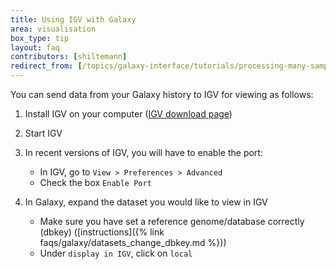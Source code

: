 ```yaml
---
title: Using IGV with Galaxy
area: visualisation
box_type: tip
layout: faq
contributors: [shiltemann]
redirect_from: [/topics/galaxy-interface/tutorials/processing-many-samples-at-once/faqs/visualisations_igv]
---
```


You can send data from your Galaxy history to IGV for viewing as follows:

1. Install IGV on your computer ([IGV download page](https://software.broadinstitute.org/software/igv/download))
2. Start IGV
3. In recent versions of IGV, you will have to enable the port:
   - In IGV, go to `View > Preferences > Advanced`
   - Check the box `Enable Port`

4. In Galaxy, expand the dataset you would like to view in IGV
   - Make sure you have set a reference genome/database correctly (dbkey) ([instructions]({% link faqs/galaxy/datasets_change_dbkey.md %}))
   - Under `display in IGV`, click on `local`
